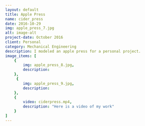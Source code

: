 ```yaml
---
layout: default
title: Apple Press
name: cider_press
date: 2016-10-29
img: apple_press_7.jpg
alt: image-alt
project-date: October 2016
client: Personal
category: Mechanical Engineering
description: I modeled an apple press for a personal project.
image_items: [
    {
        img: apple_press_8.jpg,
        description: 
    },
     {
        img: apple_press_9.jpg,
        description: 
    },
    {
        video: ciderpress.mp4,
        description: "Here is a video of my work"
    }
]
---
```

